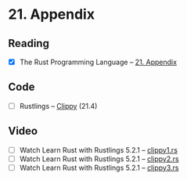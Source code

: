 # 21. Appendix

## Reading

- [x] The Rust Programming Language – [21. Appendix](https://doc.rust-lang.org/book/appendix-00.html)

## Code

- [ ] Rustlings – [Clippy](https://github.com/rust-lang/rustlings/tree/main/exercises/22_clippy) (21.4)

## Video

- [ ] Watch Learn Rust with Rustlings 5.2.1 – [clippy1.rs](https://www.youtube.com/watch?v=G3Vr-yswlaU&t=10340s)
- [ ] Watch Learn Rust with Rustlings 5.2.1 – [clippy2.rs](https://www.youtube.com/watch?v=G3Vr-yswlaU&t=10377s)
- [ ] Watch Learn Rust with Rustlings 5.2.1 – [clippy3.rs](https://www.youtube.com/watch?v=G3Vr-yswlaU&t=10416s)
